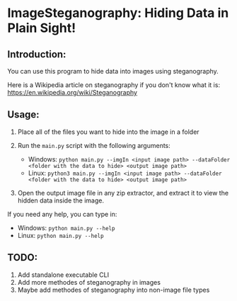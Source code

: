 # ImageSteganography: Hiding Data in Plain Sight!
## Introduction:

You can use this program to hide data into images using steganography.

Here is a Wikipedia article on steganography if you don't know what it is:
https://en.wikipedia.org/wiki/Steganography

## Usage:
1. Place all of the files you want to hide into the image in a folder
2. Run the `main.py` script with the following arguments: 

   - Windows: `python main.py --imgIn <input image path> --dataFolder <folder with the data to hide> <output image path>`
   - Linux: `python3 main.py --imgIn <input image path> --dataFolder <folder with the data to hide> <output image path>`
3. Open the output image file in any zip extractor, and extract it to view the hidden data inside the image.

If you need any help, you can type in:
   - Windows: `python main.py --help`
   - Linux: `python main.py --help`

## TODO:
1. Add standalone executable CLI
2. Add more methodes of steganography in images
3. Maybe add methodes of steganography into non-image file types
